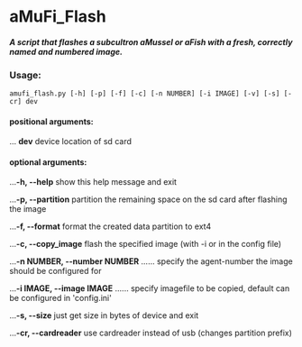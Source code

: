 # aMuFi_Flash
#### *A script that flashes a subcultron aMussel or aFish with a fresh, correctly named and numbered image.*

### Usage:
```
amufi_flash.py [-h] [-p] [-f] [-c] [-n NUMBER] [-i IMAGE] [-v] [-s] [-cr] dev
```



#### positional arguments:

...  **dev**                   device location of sd card



#### optional arguments:


...**-h, --help**            show this help message and exit

...**-p, --partition**       partition the remaining space on the sd card after flashing the image

...**-f, --format**          format the created data partition to ext4

...**-c, --copy_image**      flash the specified image (with -i or in the config file)

...**-n NUMBER, --number NUMBER**
......                       specify the agent-number the image should be configured for

...**-i IMAGE, --image IMAGE**
......                       specify imagefile to be copied, default can be configured in 'config.ini'


...**-s, --size**            just get size in bytes of device and exit

...**-cr, --cardreader**     use cardreader instead of usb (changes partition prefix)
